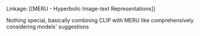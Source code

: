 
Linkage:
[[MERU - Hyperbolic Image-text Representations]]


Nothing special, basically combining CLIP with MERU
like comprehensively considering models' suggestions
